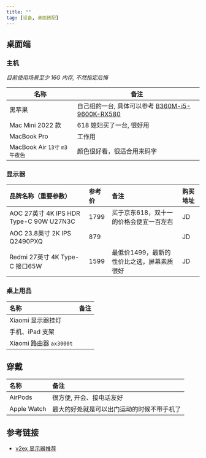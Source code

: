```yaml
---
title: ""
tag: [设备, 桌面搭配]
---
```


## 桌面端

### 主机

*目前使用场景至少 16G 内存, 不然指定后悔*

| 名称                           | 备注                                                                                         |
| ---------------------------- | ------------------------------------------------------------------------------------------ |
| 黑苹果                          | 自己组的一台, 具体可以参考 [B360M-i5-9600K-RX580](https://github.com/logycoconut/B360M-i5-9600K-RX580) |
| Mac Mini 2022 款              | 618 媳妇买了一台, 很好用                                                                            |
| MacBook Pro                  | 工作用                                                                                        |
| MacBook Air `13寸` `m3` `午夜色` | 颜色很好看，很适合用来码字                                                                              |

### 显示器

| 品牌名称（重要参数）                            | 参考价  | 备注                      | 购买地址 |
| :------------------------------------ | :--- | :---------------------- | :--- |
| AOC 27英寸 4K IPS HDR Type-C 90W U27N3C | 1799 | 买于京东618，双十一的价格会便宜一百左右   | JD   |
| AOC 23.8英寸 2K IPS Q2490PXQ            | 879  |                         | JD   |
| Redmi 27英寸 4K Type-C 接口65W            | 1599 | 最低价1499，最新的性价比之选，屏幕素质很好 | JD   |

### 桌上用品

| 名称                   | 备注 |
| :------------------- | :- |
| Xiaomi 显示器挂灯         |    |
| 手机、iPad 支架           |    |
| Xiaomi 路由器 `ax3000t` |    |

## 穿戴

| 名称          | 备注                    |
| :---------- | :-------------------- |
| AirPods     | 很方便, 开会、接电话友好         |
| Apple Watch | 最大的好处就是可以出门运动的时候不带手机了 |

## 参考链接

- [v2ex 显示器推荐](https://www.google.com/search?q=site:v2ex.com/t%20%E6%98%BE%E7%A4%BA%E5%99%A8)
